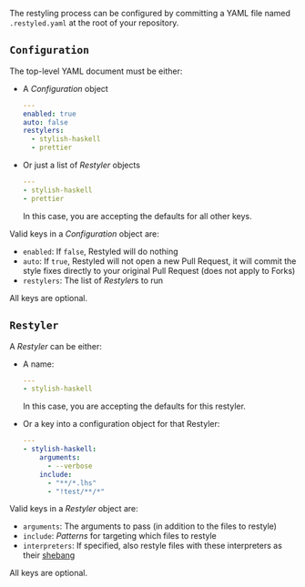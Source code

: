 The restyling process can be configured by committing a YAML file named `.restyled.yaml` at the root of your repository.

## `Configuration`

The top-level YAML document must be either:

- A *Configuration* object

  ```yaml
  ---
  enabled: true
  auto: false
  restylers:
    - stylish-haskell
    - prettier
  ```

- Or just a list of *Restyler* objects

  ```yaml
  ---
  - stylish-haskell
  - prettier
  ```

  In this case, you are accepting the defaults for all other keys.

Valid keys in a *Configuration* object are:

- `enabled`: If `false`, Restyled will do nothing
- `auto`: If `true`, Restyled will not open a new Pull Request, it will commit the style fixes directly to your original Pull Request (does not apply to Forks)
- `restylers`: The list of *Restyler*s to run

All keys are optional.

## `Restyler`

A *Restyler* can be either:

- A name:

  ```yaml
  ---
  - stylish-haskell
  ```

  In this case, you are accepting the defaults for this restyler.

- Or a key into a configuration object for that Restyler:

  ```yaml
  ---
  - stylish-haskell:
      arguments:
        - --verbose
      include:
        - "**/*.lhs"
        - "!test/**/*"
  ```

Valid keys in a *Restyler* object are:

- `arguments`: The arguments to pass (in addition to the files to restyle)
- `include`: *Patterns* for targeting which files to restyle
- `interpreters`: If specified, also restyle files with these interpreters as their [shebang](https://en.wikipedia.org/wiki/Shebang_(Unix))

All keys are optional.